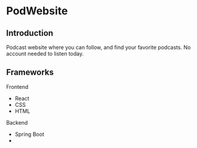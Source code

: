 # PodWebsite
## Introduction
Podcast website where you can follow, and find your favorite podcasts. No account needed to listen today. 

## Frameworks

Frontend 
- React
- CSS
- HTML

Backend
- Spring Boot
- 
